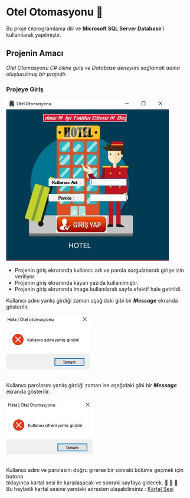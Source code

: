 # Otel Otomasyonu 🏨

Bu proje `C#`programlama dili ve **Microsoft SQL Server Database**'i kullanılarak yapılmıştır. <br/>

## Projenin Amacı <br/>
*Otel Otomasyonu C# diline giriş ve Database deneyimi sağlamak adına oluşturulmuş bir projedir.*<br/>

### Projeye Giriş <br/>

![Home](https://github.com/halilozel1903/OtelOtomasyonu/blob/master/home.JPG?raw=true) <br/>

- Projenin giriş ekranında kullanıcı adı ve parola sorgulanarak girişe izin veriliyor.<br/>
- Projenin giriş ekranında kayan yazıda kullanılmıştır.<br/>
- Projenin giriş ekranında image kullanılarak sayfa efektif hale getirildi.<br/>

Kullanıcı adını yanlış girdiği zaman aşağıdaki gibi bir ***Message*** ekranda gösterilir.<br/><br/>
![Uyarı](https://github.com/halilozel1903/OtelOtomasyonu/blob/master/uyari2.JPG?raw=true) <br/> <br/>

Kullanıcı parolasını yanlış girdiği zaman ise aşağıdaki gibi bir ***Message*** ekranda gösterilir.<br/><br/>
![Uyarı](https://github.com/halilozel1903/OtelOtomasyonu/blob/master/uyari.JPG?raw=true) <br/> <br/>

Kullanıcı adını ve parolasını doğru girerse bir sonraki bölüme geçmek için butona <br/>
tıklayınca kartal sesi ile karşılaşacak ve sonraki sayfaya gidecek. :eagle: :eagle: :eagle: <br/>
Bu heybetli kartal sesine yandaki adresten ulaşabilirsiniz :  [Kartal Sesi](https://www.kartalyuvasi.com.tr/CMSFiles/Image/kartalsesi.mp3)



